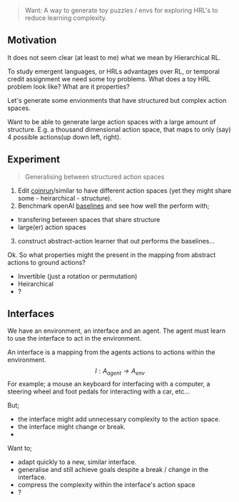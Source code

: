 > Want: A way to generate toy puzzles / envs for exploring HRL's to reduce learning complexity.

## Motivation

It does not seem clear (at least to me) what we mean by Hierarchical RL.

To study emergent languages, or HRLs advantages over RL, or temporal credit assignment we need some toy problems. What does a toy HRL problem look like? What are it properties?

Let's generate some envionments that have structured but complex action spaces.

Want to be able to generate large action spaces with a large amount of structure.
E.g. a thousand dimensional action space, that maps to only (say) 4 possible actions(up down left, right).


## Experiment

> Generalising between structured action spaces

1. Edit [coinrun]()/similar to have different action spaces (yet they might share some - heirarchical - structure).
2. Benchmark openAI [baselines]() and see how well the perform with;
  - transfering between spaces that share structure
  - large(er) action spaces
3. construct abstract-action learner that out performs the baselines...

Ok. So what properties might the present in the mapping from abstract actions to ground actions?

- Invertible (just a rotation or permutation)
- Heirarchical
- ?


## Interfaces

We have an environment, an interface and an agent.
The agent must learn to use the interface to act in the environment.

An interface is a mapping from the agents actions to actions within the environment.
$$I: A_{agent} \to A_{env}$$
For example; a mouse an keyboard for interfacing with a computer, a steering wheel and foot pedals for interacting with a car, etc...

But;
- the interface might add unnecessary complexity to the action space.  
- the interface might change or break.
-

Want to;
- adapt quickly to a new, similar interface.
- generalise and still achieve goals despite a break / change in the interface.
- compress the complexity within the interface's action space
- ?
